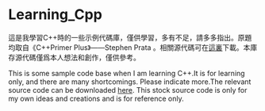 <h1>Learning_Cpp</h1>
<p>這是我學習C++時的一些示例代碼庫，僅供學習，多有不足，請多多指出。原題均取自《C++Primer Plus》——Stephen Prata <!--张海龙 袁国忠译 （第六版）中文版----人民邮电出版社-->。相關源代碼可在<a href='http://www.epubit.com.cn/book/details/1132'>這裏</a>下載。本庫存源代碼僅爲本人想法和創作，僅供參考。</p>
This is some sample code base when I am learning C++.It is for learning only, and there are many shortcomings. Please indicate more.The relevant source code can be downloaded <a href='http://www.epubit.com.cn/book/details/1132'>here</a>. This stock source code is only for my own ideas and creations and is for reference only.
